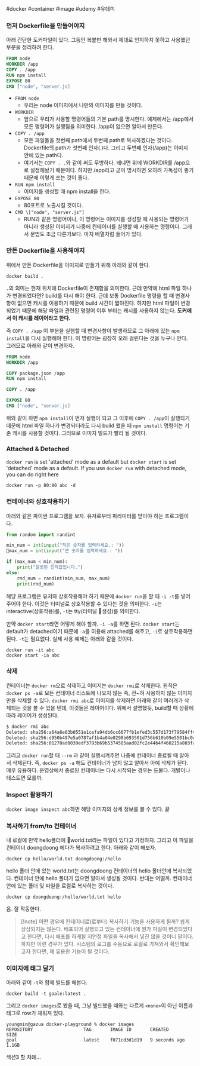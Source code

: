 #docker #container #image #udemy #유데미 

### 먼저 Dockerfile을 만들어야지
아래 간단한 도커파일이 있다. 그동안 복붙만 해와서 제대로 인지하지 못하고 사용했던 부분을 정리하려 한다.

```Dockerfile
FROM node
WORKDIR /app
COPY . /app
RUN npm install
EXPOSE 80
CMD ["node", "server.js]
```

- `FROM node`
	- 우리는 node 이미지에서 나만의 이미지를 만들 것이다.
- `WORKDIR`
	- 앞으로 우리가 사용할 명령어들의 기본 path를 명시한다. 예제에서는 /app에서 모든 명령어가 실행됨을 의미한다. /app이 없으면 알아서 만든다.
- `COPY . /app`
	- 모든 파일들을 첫번째 path에서 두번째 path로 복사하겠다는 것이다. Dockerfile의 path가 첫번째 인자(.)다. 그리고 두번째 인자(/app)는 이미지 안에 있는 path다.
	- 여기서는 `COPY . .`와 같이 써도 무방하다. 왜냐면 위에 WORKDIR를 /app으로 설정해놨기 때문이다. 하지만 /app라고 굳이 명시하면 오히려 가독성이 좋기 때문에 이렇게 쓰는 것이 좋다.
- `RUN npm install`
	- 이미지를 생성할 때 npm install을 한다.
- `EXPOSE 80`
	- 80포트로 노출시킬 것이다.
- `CMD \["node", "server.js"]`
	- RUN과 같은 명령어이나, 이 명령어는 이미지를 생성할 때 사용되는 명령어가 아니라 생성된 이미지가 나중에 컨테이너를 실행할 때 사용하는 명령어다. 그래서 문법도 조금 다른가보다. 마치 배열처럼 들어가 있다.

### 만든 Dockerfile을 사용해야지
위에서 만든 Dockerfile을 이미지로 만들기 위해 아래와 같이 한다.

```
docker build .
```

`.`의 의미는 현재 위치에 Dockerfile이 존재함을 의미한다. 근데 만약에 html 파일 하나가 변경되었다면? build를 다시 해야 한다. 근데 보통 Dockerfile 명령을 할 때 변경사항이 없으면 캐시를 이용하기 때문에 build 시간이 짧아진다. 하지만 html 파일이 변경되었기 때문에 해당 파일과 관련된 명령어 이후 부터는 캐시를 사용하지 않는다. __도커에서 이 캐시를 레이어라고 한다.__

즉 `COPY . /app` 이 부분을 실행할 때 변경사항이 발생하므로 그 아래에 있는 `npm install`을 다시 실행해야 한다. 이 명령어는 굉장히 오래 걸린다는 것을 누구나 안다. 그러므로 아래와 같이 변경하자.

```Dockerfile
FROM node
WORKDIR /app

COPY package.json /app
RUN npm install

COPY . /app

EXPOSE 80
CMD ["node", "server.js]
```

위와 같이 하면 `npm install`이 먼저 실행이 되고 그 이후에 `COPY . /app`이 실행되기 때문에 html 파일 하나가 변경되더라도 다시 build 했을 때 `npm install` 명령어는 기존 캐시를 사용할 것이다. 그러므로 이미지 빌드가 빨리 될 것이다.

### Attached & Detached
`docker run` is set 'attached' mode as a default but `docker start` is set 'detached' mode as a default.
If you use `docker run` with detached mode, you can do right here

```
docker run -p 80:80 abc -d
```

### 컨테이너와 상호작용하기
아래와 같은 파이썬 프로그램을 보자. 유저로부터 파라미터를 받아야 하는 프로그램이다. 

```python
from random import randint

min_num = int(input("작은 숫자를 입력하세요.: "))
max_num = int(input("큰 숫자를 입력하세요.: "))

if (max_num < min_num):
	print("잘못된 인자값입니다.")
else:
	rnd_num = randint(min_num, max_num)
	print(rnd_num)
```

해당 프로그램은 유저와 상호작용해야 하기 때문에 `docker run`을 할 때 `-i -t`를 넣어주어야 한다. 이것은 터미널로 상호작용할 수 있다는 것을 의미한다. `-i`는 interactive(상호작용)를, `-t`는 tty(터미널 생성)를 의미한다.

만약 `docker start`라면 어떻게 해야 할까. `-i -a`를 하면 된다. `docker start`는 default가 detached이기 때문에 `-a`를 이용해 attached를 해주고, `-i`로 상호작용하면 된다. `-t`는 필요없다. 실제 사용 예제는 아래와 같을 것이다.

```
docker run -it abc
docker start -ia abc
```

### 삭제
컨테이너는 `docker rm`으로 삭제하고 이미지는 `docker rmi`로 삭제한다. 원칙은 `docker ps -a`로 모든 컨테이너 리스트에 나오지 않는 즉, 전~혀 사용하지 않는 이미지만을 삭제할 수 있다. `docker rmi abc`로 이미지를 삭제하면 아래와 같이 여러개가 삭제되는 것을 볼 수 있을 텐데, 이것들은 레이어이다. 위에서 설명했듯, build할 때 상황에 따라 레이어가 생성된다.

```sh
$ docker rmi abc
Deleted: sha256:a64a6e03b0551e1cefa94db6cc6677fb1efed3c557d173f79584ff4ec474b5ae
Deleted: sha256:d950b497e5a0787af1b4a04e0298b693501d756b610b09e5501bc0d1feb02465
Deleted: sha256:01270ad0039edf3793b69b5374505aad02fc2e4464f460215a803fa728eaef8c
```

그리고 `docker run`할 때 `--rm` 과 같이 실행시켜주면 나중에 컨테이너 종료될 때 알아서 삭제된다. 즉, `docker ps -a` 해도 컨테이너가 남지 않고 알아서 아예 삭제가 된다. 매우 유용하다. 운영상에서 종료된 컨테이너는 다시 시작되는 경우는 드물다. 개발이나 테스트면 모를까.

### Inspect 활용하기
`docker image inspect abc`하면 해당 이미지의 상세 정보를 볼 수 있다. 끝

### 복사하기 from/to 컨테이너 
내 로컬에 만약 hello폴더에 world.txt라는 파일이 있다고 가정하자. 그리고 이 파일을 컨테이너 doongdoong 에다가 복사하려고 한다. 아래와 같이 해보자.

```
docker cp hello/world.txt doongdoong:/hello
```

hello 폴더 안에 있는 world.txt는 doongdoong 컨테이너의 hello 폴더안에 복사되었다. 컨테이너 안에 hello 폴더가 없으면 알아서 생성될 것이다. 반대는 어떨까. 컨테이너 안에 있는 폴더 및 파일을 로컬로 복사하는 것이다.

```
docker cp doongdoong:/hello/world.txt hello
```

음. 잘 작동한다.

> [!note] 어떤 경우에 컨테이너로(로부터) 복사하기 기능을 사용하게 될까?
> 쉽게 상상되지는 않는다. 배포되어 실행되고 있는 컨테이너에 뭔가 파일이 변경되었다고 한다면, 다시 배포를 하게될 지언정 파일을 복사해서 넣진 않을 것이니 말이다. 하지만 이런 경우가 있다. 시스템의 로그를 수동으로 로컬로 가져와서 확인해보고자 한다면, 꽤 유용한 기능이 될 것이다.

### 이미지에 태그 달기
아래와 같이 `-t`와 함께 빌드를 해본다.

```
docker build -t goale:latest .
```

그리고 `docker images`로 봤을 때, 그냥 빌드했을 때와는 다르게 `<none>`이 아닌 이름과 태그로 row가 채워져 있다.

```
youngmin@gazua docker-playground % docker images
REPOSITORY                   TAG       IMAGE ID       CREATED         SIZE
goal                         latest    f071cd3d1d19   9 seconds ago   1.1GB
```



섹션3 할 차례...